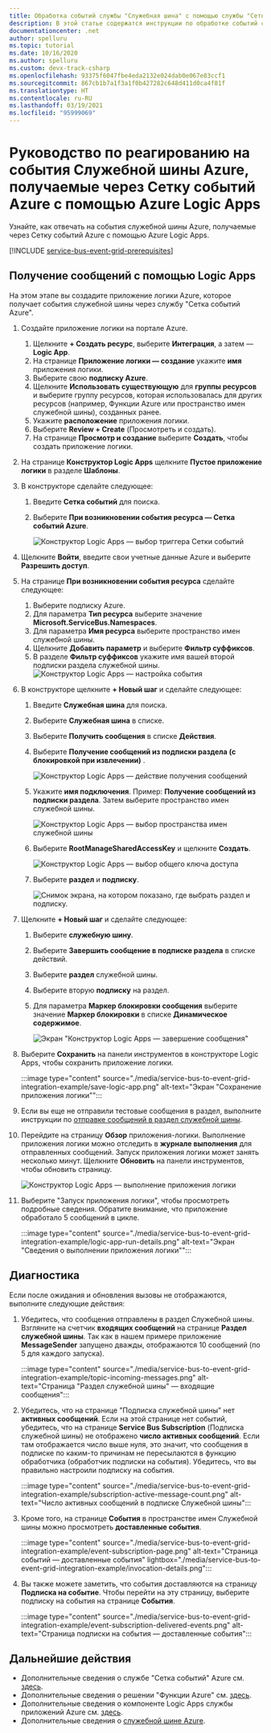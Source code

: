 ```yaml
---
title: Обработка событий службы "Служебная шина" с помощью службы "Сетка событий" с использованием Azure Logic Apps
description: В этой статье содержатся инструкции по обработке событий служебной шины с помощью службы "Сетка событий" и Azure Logic Apps.
documentationcenter: .net
author: spelluru
ms.topic: tutorial
ms.date: 10/16/2020
ms.author: spelluru
ms.custom: devx-track-csharp
ms.openlocfilehash: 93375f6047fbe4eda2132e024dab0e067e83ccf1
ms.sourcegitcommit: 867cb1b7a1f3a1f0b427282c648d411d0ca4f81f
ms.translationtype: HT
ms.contentlocale: ru-RU
ms.lasthandoff: 03/19/2021
ms.locfileid: "95999069"
---
```

# <a name="tutorial-respond-to-azure-service-bus-events-received-via-azure-event-grid-by-using-azure-logic-apps"></a>Руководство по реагированию на события Служебной шины Azure, получаемые через Сетку событий Azure с помощью Azure Logic Apps
Узнайте, как отвечать на события служебной шины Azure, получаемые через Сетку событий Azure с помощью Azure Logic Apps. 

[!INCLUDE [service-bus-event-grid-prerequisites](../../includes/service-bus-event-grid-prerequisites.md)]

## <a name="receive-messages-by-using-logic-apps"></a>Получение сообщений с помощью Logic Apps
На этом этапе вы создадите приложение логики Azure, которое получает события служебной шины через службу "Сетка событий Azure". 

1. Создайте приложение логики на портале Azure.
    1. Щелкните **+ Создать ресурс**, выберите **Интеграция**, а затем — **Logic App**. 
    2. На странице **Приложение логики — создание** укажите **имя** приложения логики.
    3. Выберите свою **подписку Azure**. 
    4. Щелкните **Использовать существующую** для **группы ресурсов** и выберите группу ресурсов, которая использовалась для других ресурсов (например, Функции Azure или пространство имен служебной шины), созданных ранее. 
    5. Укажите **расположение** приложения логики. 
    6. Выберите **Review + Create** (Просмотреть и создать). 
    1. На странице **Просмотр и создание** выберите **Создать**, чтобы создать приложение логики. 
1. На странице **Конструктор Logic Apps** щелкните **Пустое приложение логики** в разделе **Шаблоны**. 
1. В конструкторе сделайте следующее:
    1. Введите **Сетка событий** для поиска. 
    2. Выберите **При возникновении события ресурса — Сетка событий Azure**. 

        ![Конструктор Logic Apps — выбор триггера Сетки событий](./media/service-bus-to-event-grid-integration-example/logic-apps-event-grid-trigger.png)
4. Щелкните **Войти**, введите свои учетные данные Azure и выберите **Разрешить доступ**. 
5. На странице **При возникновении события ресурса** сделайте следующее:
    1. Выберите подписку Azure. 
    2. Для параметра **Тип ресурса** выберите значение **Microsoft.ServiceBus.Namespaces**. 
    3. Для параметра **Имя ресурса** выберите пространство имен служебной шины. 
    4. Щелкните **Добавить параметр** и выберите **Фильтр суффиксов**. 
    5. В разделе **Фильтр суффиксов** укажите имя вашей второй подписки раздела служебной шины. 
        ![Конструктор Logic Apps — настройка события](./media/service-bus-to-event-grid-integration-example/logic-app-configure-event.png)
6. В конструкторе щелкните **+ Новый шаг** и сделайте следующее:
    1. Введите **Служебная шина** для поиска.
    2. Выберите **Служебная шина** в списке. 
    3. Выберите **Получить сообщения** в списке **Действия**. 
    4. Выберите **Получение сообщений из подписки раздела (с блокировкой при извлечении)** . 

        ![Конструктор Logic Apps — действие получения сообщений](./media/service-bus-to-event-grid-integration-example/service-bus-get-messages-step.png)
    5. Укажите **имя подключения**. Пример: **Получение сообщений из подписки раздела**. Затем выберите пространство имен служебной шины. 

        ![Конструктор Logic Apps — выбор пространства имен служебной шины](./media/service-bus-to-event-grid-integration-example/logic-apps-select-namespace.png) 
    6. Выберите **RootManageSharedAccessKey** и щелкните **Создать**.

        ![Конструктор Logic Apps — выбор общего ключа доступа](./media/service-bus-to-event-grid-integration-example/logic-app-shared-access-key.png) 
    8. Выберите **раздел** и **подписку**. 
    
        ![Снимок экрана, на котором показано, где выбрать раздел и подписку.](./media/service-bus-to-event-grid-integration-example/logic-app-select-topic-subscription.png)
7. Щелкните **+ Новый шаг** и сделайте следующее: 
    1. Выберите **служебную шину**.
    2. Выберите **Завершить сообщение в подписке раздела** в списке действий. 
    3. Выберите **раздел** служебной шины.
    4. Выберите вторую **подписку** на раздел.
    5. Для параметра **Маркер блокировки сообщения** выберите значение **Маркер блокировки** в списке **Динамическое содержимое**. 

        ![Экран "Конструктор Logic Apps — завершение сообщения"](./media/service-bus-to-event-grid-integration-example/logic-app-complete-message.png)
8. Выберите **Сохранить** на панели инструментов в конструкторе Logic Apps, чтобы сохранить приложение логики. 

    :::image type="content" source="./media/service-bus-to-event-grid-integration-example/save-logic-app.png" alt-text="Экран &quot;Сохранение приложения логики&quot;":::
1. Если вы еще не отправили тестовые сообщения в раздел, выполните инструкции по [отправке сообщений в раздел служебной шины](#send-messages-to-the-service-bus-topic). 
1. Перейдите на страницу **Обзор** приложения-логики. Выполнение приложения логики можно отследить в **журнале выполнения** для отправленных сообщений. Запуск приложения логики может занять несколько минут. Щелкните **Обновить** на панели инструментов, чтобы обновить страницу. 

    ![Конструктор Logic Apps — выполнение приложения логики](./media/service-bus-to-event-grid-integration-example/logic-app-runs.png)
1. Выберите "Запуск приложения логики", чтобы просмотреть подробные сведения. Обратите внимание, что приложение обработало 5 сообщений в цикле. 
    
    :::image type="content" source="./media/service-bus-to-event-grid-integration-example/logic-app-run-details.png" alt-text="Экран &quot;Сведения о выполнении приложения логики&quot;":::    

## <a name="troubleshoot"></a>Диагностика
Если после ожидания и обновления вызовы не отображаются, выполните следующие действия: 

1. Убедитесь, что сообщения отправлены в раздел Служебной шины. Взгляните на счетчик **входящих сообщений** на странице **Раздел служебной шины**. Так как в нашем примере приложение **MessageSender** запущено дважды, отображаются 10 сообщений (по 5 для каждого запуска).

    :::image type="content" source="./media/service-bus-to-event-grid-integration-example/topic-incoming-messages.png" alt-text="Страница &quot;Раздел служебной шины&quot; — входящие сообщения":::    
1. Убедитесь, что на странице "Подписка служебной шины" нет **активных сообщений**. 
    Если на этой странице нет событий, убедитесь, что на странице **Service Bus Subscription** (Подписка служебной шины) не отображено **число активных сообщений**. Если там отображается число выше нуля, это значит, что сообщения в подписке по каким-то причинам не пересылаются в функцию обработчика (обработчик подписки на события). Убедитесь, что вы правильно настроили подписку на события. 

    :::image type="content" source="./media/service-bus-to-event-grid-integration-example/subscription-active-message-count.png" alt-text="Число активных сообщений в подписке Служебной шины":::    
1. Кроме того, на странице **События** в пространстве имен Cлужебной шины можно просмотреть **доставленные события**. 

    :::image type="content" source="./media/service-bus-to-event-grid-integration-example/event-subscription-page.png" alt-text="Страница событий — доставленные события" lightbox="./media/service-bus-to-event-grid-integration-example/invocation-details.png":::
1. Вы также можете заметить, что события доставляются на страницу **Подписка на событие**. Чтобы перейти на эту страницу, выберите подписку на события на странице **События**. 
    
    :::image type="content" source="./media/service-bus-to-event-grid-integration-example/event-subscription-delivered-events.png" alt-text="Страница подписки на события — доставленные события":::
## <a name="next-steps"></a>Дальнейшие действия

* Дополнительные сведения о службе "Сетка событий" Azure см. [здесь](../event-grid/index.yml).
* Дополнительные сведения о решении "Функции Azure" см. [здесь](../azure-functions/index.yml).
* Дополнительные сведения о компоненте Logic Apps службы приложений Azure см. [здесь](../logic-apps/index.yml).
* Дополнительные сведения о [служебной шине Azure](/azure/service-bus/).


[2]: ./media/service-bus-to-event-grid-integration-example/sbtoeventgrid2.png
[3]: ./media/service-bus-to-event-grid-integration-example/sbtoeventgrid3.png
[7]: ./media/service-bus-to-event-grid-integration-example/sbtoeventgrid7.png
[8]: ./media/service-bus-to-event-grid-integration-example/sbtoeventgrid8.png
[9]: ./media/service-bus-to-event-grid-integration-example/sbtoeventgrid9.png
[10]: ./media/service-bus-to-event-grid-integration-example/sbtoeventgrid10.png
[11]: ./media/service-bus-to-event-grid-integration-example/sbtoeventgrid11.png
[12]: ./media/service-bus-to-event-grid-integration-example/sbtoeventgrid12.png
[12-1]: ./media/service-bus-to-event-grid-integration-example/sbtoeventgrid12-1.png
[12-2]: ./media/service-bus-to-event-grid-integration-example/sbtoeventgrid12-2.png
[13]: ./media/service-bus-to-event-grid-integration-example/sbtoeventgrid13.png
[14]: ./media/service-bus-to-event-grid-integration-example/sbtoeventgrid14.png
[15]: ./media/service-bus-to-event-grid-integration-example/sbtoeventgrid15.png
[16]: ./media/service-bus-to-event-grid-integration-example/sbtoeventgrid16.png
[17]: ./media/service-bus-to-event-grid-integration-example/sbtoeventgrid17.png
[18]: ./media/service-bus-to-event-grid-integration-example/sbtoeventgrid18.png
[20]: ./media/service-bus-to-event-grid-integration-example/sbtoeventgridportal.png
[21]: ./media/service-bus-to-event-grid-integration-example/sbtoeventgridportal2.png